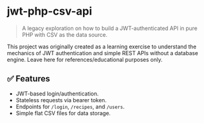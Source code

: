 # jwt-php-csv-api

> A legacy exploration on how to build a JWT-authenticated API in pure PHP with CSV as the data source.

This project was originally created as a learning exercise to understand the mechanics of JWT authentication and simple REST APIs without a database engine.
Leave here for references/educational purposes only.

## ✅ Features

- JWT-based login/authentication.
- Stateless requests via bearer token.
- Endpoints for `/login`, `/recipes`, and `/users`.
- Simple flat CSV files for data storage.
